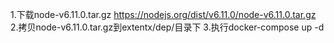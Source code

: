 1.下载node-v6.11.0.tar.gz
https://nodejs.org/dist/v6.11.0/node-v6.11.0.tar.gz
2.拷贝node-v6.11.0.tar.gz到extentx/dep/目录下
3.执行docker-compose up -d
